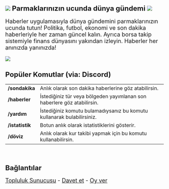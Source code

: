 <div>
  <div>
    <div>
      <article>
        <div>
          <h2>
            <span style="font-size: 22px">
              <img
                src="https://cdn.jsdelivr.net/joypixels/assets/6.6/png/unicode/64/2728.png"
              />
              Parmaklarınızın ucunda dünya gündemi 
              <img
                src="https://cdn.jsdelivr.net/joypixels/assets/6.6/png/unicode/64/2728.png"
              /> </span
            >​
          </h2>
          <span style="font-size: 18px"
            >Haberler uygulamasıyla dünya gündemini parmaklarınızın ucunda
            tutun! Politika, futbol, ekonomi ve son dakika haberleriyle her
            zaman güncel kalın. Ayrıca borsa takip sistemiyle finans dünyasını
            yakından izleyin. Haberler her anınızda yanınızda!</span
          ><br /><br />    
          <a href="https://top.gg/bot/1147495505774002199">
  <img src="https://top.gg/api/widget/1147495505774002199.svg">
</a>
          <br />
          <h2>
            <span style="font-size: 22px">Popüler Komutlar (via: Discord)</span
            >​
          </h2>
          <div>
            <table style="width: 100%">
              <tbody>
                <tr>
                  <td><b>/sondakika</b></td>
                  <td>Anlık olarak son dakika haberlerine göz atabilirsin.</td>
                </tr>
                <tr>
                  <td><b>/haberler</b></td>
                  <td>
                    İstediğiniz tür veya bölgeden yayımlanan son haberlere göz
                    atabilirsin.
                  </td>
                </tr>
                <tr>
                  <td><b>/yardım</b></td>
                  <td>
                    İstediğiniz komutu bulamadıysanız bu komutu kullanarak
                    bulabilirsiniz.
                  </td>
                </tr>
                <tr>
                  <td><b>/istatistik</b></td>
                  <td>Botun anlık olarak istatistiklerini gösterir.</td>
                </tr>
                <tr>
                  <td><b>/döviz</b></td>
                  <td>
                    Anlık olarak kur takibi yapmak için bu komutu
                    kullanabilirsin.
                  </td>
                </tr>
              </tbody>
            </table>
          </div>
          <br />
          <h2><span style="font-size: 22px">Bağlantılar</span>​</h2>
          <span style="font-size: 18px"
            ><a
              href="https://discord.gg/2tdt3AprF9"
              target="_blank"
              rel="nofollow noopener"
              >Topluluk Sunucusu</a
            >
            -
            <a
              href="https://bit.ly/haberlerbot"
              target="_blank"
              rel="nofollow noopener"
              >Davet et</a
            >
            -
            <a
              href="https://bit.ly/oyver"
              target="_blank"
              rel="nofollow noopener"
              >Oy ver</a
            ></span
          >
        </div>
  </div>
</div>
